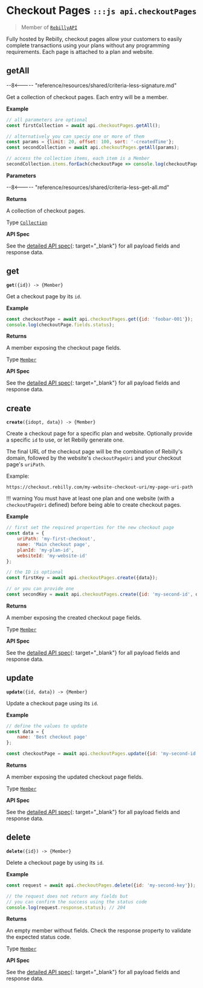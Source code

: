 # Checkout Pages <small>`:::js api.checkoutPages`</small>

> Member of [`RebillyAPI`][goto-rebillyapi]

Fully hosted by Rebilly, checkout pages allow your customers to easily complete transactions using your plans without any programming requirements. Each page is attached to a plan and website.


## getAll

--8<----- "reference/resources/shared/criteria-less-signature.md"

Get a collection of checkout pages. Each entry will be a member.


**Example**

```js
// all parameters are optional
const firstCollection = await api.checkoutPages.getAll();

// alternatively you can speciy one or more of them
const params = {limit: 20, offset: 100, sort: '-createdTime'}; 
const secondCollection = await api.checkoutPages.getAll(params);

// access the collection items, each item is a Member
secondCollection.items.forEach(checkoutPage => console.log(checkoutPage.fields.status));
```

**Parameters**


--8<----- "reference/resources/shared/criteria-less-get-all.md"


**Returns**

A collection of checkout pages.

Type [`Collection`][goto-collection]


**API Spec**

See the [detailed API spec][1]{: target="_blank"} for all payload fields and response data.

## get
<div class="method"><code><strong>get</strong>({<span class="prop">id</span>}) -> <span class="return">{Member}</span></code></div>

Get a checkout page by its `id`.


**Example**

```js
const checkoutPage = await api.checkoutPages.get({id: 'foobar-001'});
console.log(checkoutPage.fields.status);
```


**Returns**

A member exposing the checkout page fields.

Type [`Member`][goto-member]


**API Spec**

See the [detailed API spec][2]{: target="_blank"} for all payload fields and response data.

## create
<div class="method"><code><strong>create</strong>({<span class="prop">id</span><span class="optional" title="optional">opt</span>, <span class="prop">data</span>}) -> <span class="return">{Member}</span></code></div>

Create a checkout page for a specific plan and website. Optionally provide a specific `id` to use, or let Rebilly generate one.

The final URL of the checkout page will be the combination of Rebilly's domain, followed by the website's  `checkoutPageUri` and your checkout page's `uriPath`.

Example: 
```
https://checkout.rebilly.com/my-website-checkout-uri/my-page-uri-path
```

!!! warning
    You must have at least one plan and one website (with a `checkoutPageUri` defined) before being able to create checkout pages.

**Example**

```js
// first set the required properties for the new checkout page
const data = {
    uriPath: 'my-first-checkout',
    name: 'Main checkout page',
    planId: 'my-plan-id',
    websiteId: 'my-website-id'
};

// the ID is optional
const firstKey = await api.checkoutPages.create({data});

// or you can provide one
const secondKey = await api.checkoutPages.create({id: 'my-second-id', data});
```


**Returns**

A member exposing the created checkout page fields.

Type [`Member`][goto-member]


**API Spec**

See the [detailed API spec][3]{: target="_blank"} for all payload fields and response data.

## update
<div class="method"><code><strong>update</strong>({<span class="prop">id</span>, <span class="prop">data</span>}) -> <span class="return">{Member}</span></code></div>

Update a checkout page using its `id`.

**Example**

```js
// define the values to update
const data = {
    name: 'Best checkout page'
};

const checkoutPage = await api.checkoutPages.update({id: 'my-second-id', data});
```


**Returns**

A member exposing the updated checkout page fields.

Type [`Member`][goto-member]


**API Spec**

See the [detailed API spec][3]{: target="_blank"} for all payload fields and response data.


## delete
<div class="method"><code><strong>delete</strong>({<span class="prop">id</span>}) -> <span class="return">{Member}</span></code></div>

Delete a checkout page by using its `id`.  


**Example**

```js
const request = await api.checkoutPages.delete({id: 'my-second-key'});

// the request does not return any fields but
// you can confirm the success using the status code
console.log(request.response.status); // 204
```


**Returns**

An empty member without fields. Check the response property to validate the expected status code.

Type [`Member`][goto-member]


**API Spec**

See the [detailed API spec][4]{: target="_blank"} for all payload fields and response data.

[goto-rebillyapi]: ../rebilly-api
[goto-collection]: ../types/collection
[goto-member]: ../types/member
[1]: https://rebilly.github.io/RebillyAPI/#tag/Checkout-Pages%2Fpaths%2F~1checkout-pages%2Fget
[2]: https://rebilly.github.io/RebillyAPI/#tag/Checkout-Pages%2Fpaths%2F~1checkout-pages~1%7Bid%7D%2Fget
[3]: https://rebilly.github.io/RebillyAPI/#tag/Checkout-Pages%2Fpaths%2F~1checkout-pages~1%7Bid%7D%2Fput
[4]: https://rebilly.github.io/RebillyAPI/#tag/Checkout-Pages%2Fpaths%2F~1checkout-pages~1%7Bid%7D%2Fdelete
